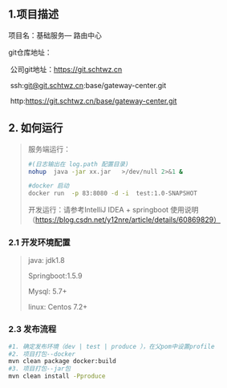 ## 1.项目描述

项目名：基础服务— 路由中心

git仓库地址：

​	公司git地址：https://git.schtwz.cn

​	ssh:git@git.schtwz.cn:base/gateway-center.git

​	http:https://git.schtwz.cn/base/gateway-center.git


## 2. 如何运行


> 服务端运行：
>
> ```bash
> #(日志输出在 log.path 配置目录)
> nohup  java -jar xx.jar   >/dev/null 2>&1 &
> ```
>
> ```bash
> #docker 启动 
> docker run  -p 83:8080 -d -i  test:1.0-SNAPSHOT
> ```
>
> 开发运行：请参考IntelliJ IDEA + springboot  使用说明（https://blog.csdn.net/y12nre/article/details/60869829）

### 2.1 开发环境配置

> java:   jdk1.8 
>
> Springboot:1.5.9
>
> Mysql: 5.7+
>
> linux: Centos 7.2+ 


### 2.3 发布流程

```bash
#1. 确定发布环境（dev | test | produce ），在父pom中设置profile
#2. 项目打包--docker
mvn clean package docker:build
#3. 项目打包--jar包
mvn clean install -Pproduce

```


